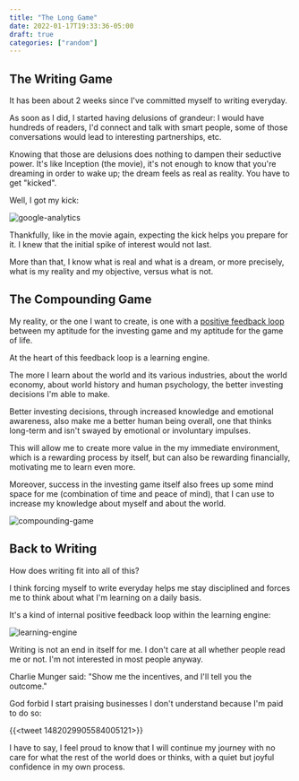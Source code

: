 ```yaml
---
title: "The Long Game"
date: 2022-01-17T19:33:36-05:00
draft: true
categories: ["random"]
---
```


## The Writing Game

It has been about 2 weeks since I've committed myself to writing everyday.

As soon as I did, I started having delusions of grandeur: I would have hundreds of readers, I'd connect and talk with smart people, some of those conversations would lead to interesting partnerships, etc.

Knowing that those are delusions does nothing to dampen their seductive power. It's like Inception (the movie), it's not enough to know that you're dreaming in order to wake up; the dream feels as real as reality. You have to get "kicked".

Well, I got my kick:

![google-analytics](/images/google-analytics.png)

Thankfully, like in the movie again, expecting the kick helps you prepare for it. I knew that the initial spike of interest would not last.

More than that, I know what is real and what is a dream, or more precisely, what is my reality and my objective, versus what is not.

## The Compounding Game

My reality, or the one I want to create, is one with a [positive feedback loop](/diary/investing-diary-0011) between my aptitude for the investing game and my aptitude for the game of life.

At the heart of this feedback loop is a learning engine. 

The more I learn about the world and its various industries, about the world economy, about world history and human psychology, the better investing decisions I'm able to make. 

Better investing decisions, through increased knowledge and emotional awareness, also make me a better human being overall, one that thinks long-term and isn't swayed by emotional or involuntary impulses. 

This will allow me to create more value in the my immediate environment, which is a rewarding process by itself, but can also be rewarding financially, motivating me to learn even more.

Moreover, success in the investing game itself also frees up some mind space for me (combination of time and peace of mind), that I can use to increase my knowledge about myself and about the world.

![compounding-game](/images/compounding-game.png)

## Back to Writing

How does writing fit into all of this?

I think forcing myself to write everyday helps me stay disciplined and forces me to think about what I'm learning on a daily basis.

It's a kind of internal positive feedback loop within the learning engine:

![learning-engine](/images/learning-engine.png)

Writing is not an end in itself for me. I don't care at all whether people read me or not. I'm not interested in most people anyway.

Charlie Munger said: "Show me the incentives, and I'll tell you the outcome."

God forbid I start praising businesses I don't understand because I'm paid to do so:

{{<tweet 1482029905584005121>}}

I have to say, I feel proud to know that I will continue my journey with no care for what the rest of the world does or thinks, with a quiet but joyful confidence in my own process.

